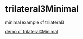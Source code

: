 # trilateral3Minimal
minimal example of trilateral3

[demo of trilateral3Minimal](https://nanjizal.github.io/trilateral3Minimal/binWebGL/)
